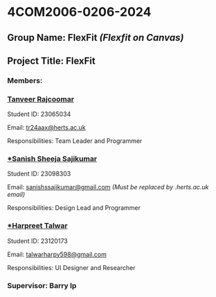 ﻿# **4COM2006-0206-2024**
## Group Name: FlexFit _(Flexfit on Canvas)_
## Project Title: FlexFit
### Members:

### <ins>**Tanveer Rajcoomar**</ins>

Student ID: 23065034

Email: tr24aax@herts.ac.uk

Responsibilities: Team Leader and Programmer

### <ins>***Sanish Sheeja Sajikumar**</ins>

Student ID: 23098303

Email: sanishssajikumar@gmail.com _(Must be replaced by .herts.ac.uk email)_

Responsibilities: Design Lead and Programmer

### <ins>***Harpreet Talwar**</ins>

Student ID: 23120173

Email: talwarharpy598@gmail.com

Responsibilities: UI Designer and Researcher

### Supervisor: Barry lp

